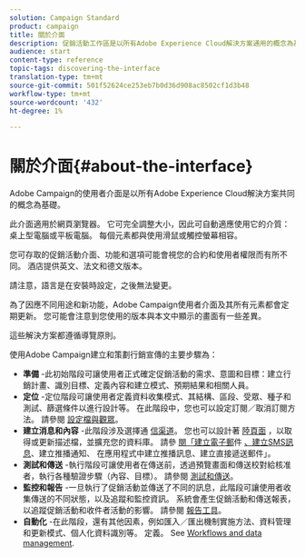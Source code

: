 ```yaml
---
solution: Campaign Standard
product: campaign
title: 關於介面
description: 促銷活動工作區是以所有Adobe Experience Cloud解決方案通用的概念為基礎。
audience: start
content-type: reference
topic-tags: discovering-the-interface
translation-type: tm+mt
source-git-commit: 501f52624ce253eb7b0d36d908ac8502cf1d3b48
workflow-type: tm+mt
source-wordcount: '432'
ht-degree: 1%

---
```



# 關於介面{#about-the-interface}

Adobe Campaign的使用者介面是以所有Adobe Experience Cloud解決方案共同的概念為基礎。

此介面適用於網頁瀏覽器。 它可完全調整大小，因此可自動適應使用它的介質：桌上型電腦或平板電腦。 每個元素都與使用滑鼠或觸控螢幕相容。

您可存取的促銷活動介面、功能和選項可能會視您的合約和使用者權限而有所不同。 酒店提供英文、法文和德文版本。

請注意，語言是在安裝時設定，之後無法變更。

為了因應不同用途和新功能，Adobe Campaign使用者介面及其所有元素都會定期更新。 您可能會注意到您使用的版本與本文中顯示的畫面有一些差異。

這些解決方案都遵循導覽原則。

使用Adobe Campaign建立和策劃行銷宣傳的主要步驟為：

* **準備** -此初始階段可讓使用者正式確定促銷活動的需求、意圖和目標：建立行銷計畫、識別目標、定義內容和建立模式、預期結果和相關人員。
* **定位** -定位階段可讓使用者定義資料收集模式、其結構、區段、受眾、種子和測試、篩選條件以進行設計等。 在此階段中，您也可以設定訂閱／取消訂閱方法。 請參閱 [設定檔與觀眾](../../audiences/using/about-profiles.md)。
* **建立消息和內容** -此階段涉及選擇通 [信渠道](../../channels/using/get-started-communication-channels.md)。 您也可以設計著 [陸頁面](../../channels/using/getting-started-with-landing-pages.md) ，以取得或更新描述檔，並擴充您的資料庫。 請參 [閱「建立電子郵](../../channels/using/creating-an-email.md)件 [、建立SMS訊息](../../channels/using/creating-an-sms-message.md)、建立推播通知、 [](../../channels/using/preparing-and-sending-a-push-notification.md)[](../../channels/using/about-in-app-messaging.md)[](../../channels/using/creating-the-direct-mail.md)在應用程式中建立推播訊息、建立直接遞送郵件」。
* **測試和傳送** -執行階段可讓使用者在傳送前，透過預覽畫面和傳送校對給核准者，執行各種驗證步驟（內容、目標）。 請參閱 [測試和傳送](../../sending/using/get-started-sending-messages.md)。
* **監控和報告** -一旦執行了促銷活動並傳送了不同的訊息，此階段可讓使用者收集傳送的不同狀態，以及追蹤和監控資訊。 系統會產生促銷活動和傳送報表，以追蹤促銷活動和收件者活動的影響。 請參閱 [報告工具](../../reporting/using/about-dynamic-reports.md)。
* **自動化** -在此階段，還有其他因素，例如匯入／匯出機制實施方法、資料管理和更新模式、個人化資料識別等。 定義。 See [Workflows and data management](../../automating/using/get-started-workflows.md).